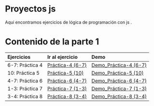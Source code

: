 # Proyectos js

Aquí encontramos ejercicios de lógica de programación con js .

# Contenido de la parte 1

| Ejercicios      | Ir al ejercicio                        | Demo                                                                             |
| :-------------- | :------------------------------------- | :------------------------------------------------------------------------------- |
| 6-7: Práctica 4 | [Práctica-4 (6-7)](./Amed_practice_4/) | [Demo_Práctica-4 (6-7)](https://amed-dev.github.io/proyects-js/Amed_practice_4/) |
| 10: Práctica 5  | [Práctica-5 (10)](./Amed_practice_5/)  | [Demo_Práctica-5 (10)](https://amed-dev.github.io/proyects-js/Amed_practice_5/)  |
| 4-7: Práctica 6 | [Práctica-6 (4-7)](./Amed_practice_6/) | [Demo_Práctica-6 (4-7)](https://amed-dev.github.io/proyects-js/Amed_practice_6/) |
| 1-3: Práctica 7 | [Práctica-7 (1-3)](./Amed_practice_7/) | [Demo_Práctica-7 (1-3)](https://amed-dev.github.io/proyects-js/Amed_practice_7/) |
| 3-4: Práctica 8 | [Práctica-8 (3-4)](./Amed_practice_8/question_3) | [Demo_Práctica-8 (3-4)](https://amed-dev.github.io/proyects-js/Amed_practice_8/question_3) |